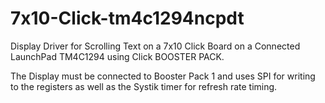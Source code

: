 # 7x10-Click-tm4c1294ncpdt
Display Driver for Scrolling Text on a 7x10 Click Board on a Connected LaunchPad TM4C1294 using Click BOOSTER PACK.

The Display must be connected to Booster Pack 1 and uses SPI for writing to the registers as well as the Systik timer for refresh rate timing.

